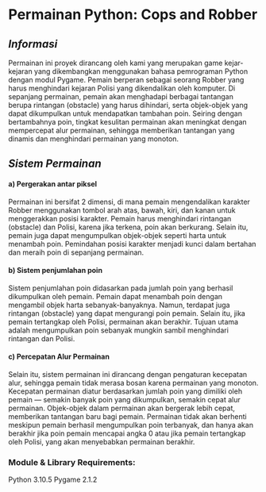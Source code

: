 # Permainan Python: Cops and Robber


## _Informasi_

Permainan ini proyek dirancang oleh kami yang merupakan game kejar-kejaran yang dikembangkan menggunakan bahasa pemrograman Python dengan modul Pygame. Pemain berperan sebagai seorang Robber yang harus menghindari kejaran Polisi yang dikendalikan oleh komputer. Di sepanjang permainan, pemain akan menghadapi berbagai tantangan berupa rintangan (obstacle) yang harus dihindari, serta objek-objek yang dapat dikumpulkan untuk mendapatkan tambahan poin. Seiring dengan bertambahnya poin, tingkat kesulitan permainan akan meningkat dengan mempercepat alur permainan, sehingga memberikan tantangan yang dinamis dan menghindari permainan yang monoton.


## _Sistem Permainan_
#### a) Pergerakan antar piksel
Permainan ini bersifat 2 dimensi, di mana pemain mengendalikan karakter Robber menggunakan tombol arah atas, bawah, kiri, dan kanan untuk menggerakkan posisi karakter. Pemain harus menghindari rintangan (obstacle) dan Polisi, karena jika terkena, poin akan berkurang. Selain itu, pemain juga dapat mengumpulkan objek-objek seperti harta untuk menambah poin. Pemindahan posisi karakter menjadi kunci dalam bertahan dan meraih poin di sepanjang permainan.


#### b)	Sistem penjumlahan poin
Sistem penjumlahan poin didasarkan pada jumlah poin yang berhasil dikumpulkan oleh pemain. Pemain dapat menambah poin dengan mengambil objek harta sebanyak-banyaknya. Namun, terdapat juga rintangan (obstacle) yang dapat mengurangi poin pemain. Selain itu, jika pemain tertangkap oleh Polisi, permainan akan berakhir. Tujuan utama adalah mengumpulkan poin sebanyak mungkin sambil menghindari rintangan dan Polisi.


#### c)	Percepatan Alur Permainan
Selain itu, sistem permainan ini dirancang dengan pengaturan kecepatan alur, sehingga pemain tidak merasa bosan karena permainan yang monoton. Kecepatan permainan diatur berdasarkan jumlah poin yang dimiliki oleh pemain — semakin banyak poin yang dikumpulkan, semakin cepat alur permainan. Objek-objek dalam permainan akan bergerak lebih cepat, memberikan tantangan baru bagi pemain. Permainan tidak akan berhenti meskipun pemain berhasil mengumpulkan poin terbanyak, dan hanya akan berakhir jika poin pemain mencapai angka 0 atau jika pemain tertangkap oleh Polisi, yang akan menyebabkan permainan berakhir.


### Module & Library Requirements:
Python 3.10.5
Pygame 2.1.2
